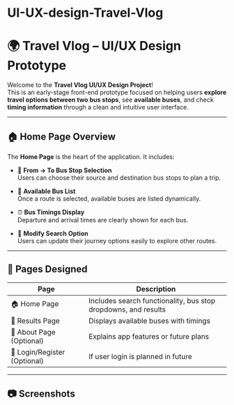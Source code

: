 # UI-UX-design-Travel-Vlog
# 🌍 Travel Vlog – UI/UX Design Prototype

Welcome to the **Travel Vlog UI/UX Design Project**!  
This is an early-stage front-end prototype focused on helping users **explore travel options between two bus stops**, see **available buses**, and check **timing information** through a clean and intuitive user interface.

---

## 🏠 Home Page Overview

The **Home Page** is the heart of the application. It includes:

- 🧭 **From → To Bus Stop Selection**  
  Users can choose their source and destination bus stops to plan a trip.

- 🚌 **Available Bus List**  
  Once a route is selected, available buses are listed dynamically.

- ⏰ **Bus Timings Display**  
  Departure and arrival times are clearly shown for each bus.

- 🔄 **Modify Search Option**  
  Users can update their journey options easily to explore other routes.

---

## 🎨 Pages Designed

| Page        | Description |
|-------------|-------------|
| 🏠 Home Page | Includes search functionality, bus stop dropdowns, and results |
| 📃 Results Page | Displays available buses with timings |
| 📌 About Page (Optional) | Explains app features or future plans |
| 🔐 Login/Register (Optional) | If user login is planned in future |

---

## 📷 Screenshots



